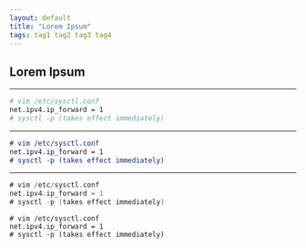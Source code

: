 ```yaml
---
layout: default
title: "Lorem Ipsum"
tags: tag1 tag2 tag3 tag4
---
```


## Lorem Ipsum
---
```bash
# vim /etc/sysctl.conf
net.ipv4.ip_forward = 1
# sysctl -p (takes effect immediately)
```
---
```markdown
# vim /etc/sysctl.conf
net.ipv4.ip_forward = 1
# sysctl -p (takes effect immediately)
```
---
```go
# vim /etc/sysctl.conf
net.ipv4.ip_forward = 1
# sysctl -p (takes effect immediately)
```
```
# vim /etc/sysctl.conf
net.ipv4.ip_forward = 1
# sysctl -p (takes effect immediately)
```
